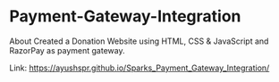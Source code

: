 # Payment-Gateway-Integration
About Created a Donation Website using HTML, CSS &amp; JavaScript and RazorPay as payment gateway.

Link: https://ayushspr.github.io/Sparks_Payment_Gateway_Integration/

